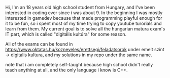 Hi,
I'm an 18 years old high school student from Hungary, and I've been interested in coding ever since i was about 9.
In the beginning I was mostly interested in gamedev because that made programming playful enough for it to be fun, so i spent most of my time trying to copy youtube turorials and learn from them.
My current goal is to solve all the hungarian matura exam's IT part, which is called "digitális kultúra" for some reason.

All of the exams can be found in https://www.oktatas.hu/kozneveles/erettsegi/feladatsorok under emelt szint -> digitalis kultura, and my solutions in my repo under the same name.

note that i am completely self-taught because high school didn't really teach anything at all, and the only language i know is C++.
